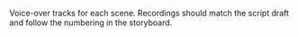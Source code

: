 Voice-over tracks for each scene. Recordings should match the script draft and follow the numbering in the storyboard.
